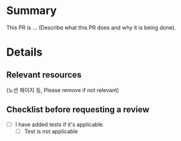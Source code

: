 # Summary

This PR is ... (Describe what this PR does and why it is being done).

# Details

## Relevant resources
(노션 페이지 등, Please remove if not relevant)

## Checklist before requesting a review
- [ ] I have added tests if it's applicable.
   - [ ] Test is not applicable

